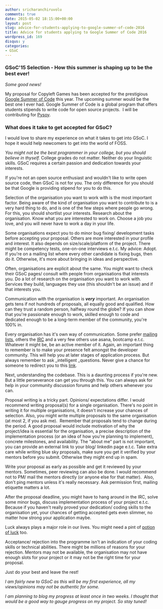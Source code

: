 ```yaml
---
author: sricharanchiruvolu
comments: true
date: 2015-05-02 18:15:00+00:00
layout: post
slug: advice-for-students-applying-to-google-summer-of-code-2016
title: Advice for students applying to Google Summer of Code 2016
wordpress_id: 169
disqus: y
categories:
- GSoC
---
```




### GSoC'15 Selection - How this summer is shaping up to be the best ever!

_Some good news!_

My proposal for Copyleft Games has been accepted for the prestigious [Google Summer of Code](https://www.google-melange.com/gsoc/homepage/google/gsoc2015) this year. The upcoming summer would be the best one I ever had. Google Summer of Code is a global program that offers students stipends to write code for open source projects.  I will be contributing for [Pysoy](http://pysoy.org/).



### What does it take to get accepted for GSoC?



I would love to share my experience on what it takes to get into GSoC. I hope it would help newcomers to get into the world of FOSS.


_You might not be the best programmer in your college, but you should believe in thyself._ College grades do not matter. Neither do your linguistic skills. GSoC requires a certain passion and dedication towards your interests.


If you're not an open source enthusiast and wouldn't like to write open source code, then GSoC is not for you. The only difference for you should be that Google is providing stipend for you to do this.



Selection of the organisation you want to work with is the most important factor. Being aware of the kind of organisation you want to contribute to is a very hard thing to do, and is one of the few steps where people go wrong. For this, you should shortlist your interests. Research about the organisation. Know what you are interested to work on. Choose a job you love, and you will never have to work a day in your life.


Some organisations expect you to do minor bug fixing/ development tasks before accepting your proposal. Others are more interested in your profile and interest. It also depends on size/scale/platform of the project. There might be competency tests, one-on-one interviews e.t.c. My advice: Adopt. If you're on a mailing list where every other candidate is fixing bugs, then do it. Otherwise, it's more about bringing in ideas and perspective.


Often, organisations are explicit about the same. You might want to check their GSoC pages/ consult with people from organisations that interests you. Do a lot of research on the organisation you want to work with. Services they build, languages they use (this shouldn't be an issue) and if that interests you.

Communication with the organisation is **_very_** important. An organisation gets tens if not hundreds of proposals, all equally good and qualified. How can they trust a random person, halfway round the globe? If you can show that you're passionate enough to work, skilled enough to code and dedicated enough to be a long-term member of the community, you're 100% in.


Every organisation has it's own way of communication. Some prefer [mailing lists](http://en.wikipedia.org/wiki/Mailing_list), others the [IRC](http://en.wikipedia.org/wiki/Internet_Relay_Chat) and a very few others use asana, bootcamp e.t.c. Whatever it might be, be an active member of it. Again, an important thing to remember is to make your presence felt amongst the developer community. This will help you at later stages of application process. But always remember to ask _intelligent _questions. Never give a chance for someone to redirect you to this [link](http://www.giyf.com/).

Next, understanding the codebase. This is a daunting process if you're new. But a little perseverance can get you through this. You can always ask for help in your community discussion forums and help others whenever you can.


Proposal writing is a tricky part. Opinions/ expectations differ. I would recommend writing proposal(s) for a single organisation. There's no point in writing it for multiple organisations, it doesn't increase your chances of selection. Also, you might write multiple proposals to the same organisation (at most 2, if you ask me).  Remember that proposals tend to change during the period. A good proposal would include motivation of why the project/idea is essential for the organisation, a precise description of the implementation process (or an idea of how you're planning to implement), concrete milestones, and availability. The "about me" part is not important, you can provide an external link to your blog/ linkedin page e.t.c. Take extra care while writing blue sky proposals, make sure you get it verified by your mentors before you submit. Otherwise they might end up in spam.


Write your proposal as early as possible and get it reviewed by your mentors. Sometimes, peer reviewing can also be done. I would recommend not to PM/ mail the mentors directly (or anyone else for that matter).  Also, don't ping mentors unless it's really necessary. Ask permission first, mailing etiquette matters a lot.


After the proposal deadline, you might have to hang around in the IRC, solve some minor bugs, discuss implementation process of your project e.t.c. Because if you haven't really proved your dedication/ coding skills to the organisation yet, your chances of getting accepted gets even slimmer, no matter how strong your application maybe.


Luck always plays a major role in our lives. You might need a pint of [potion of luck](http://wow.gamepedia.com/Potion_of_Luck) too.



Acceptance/ rejection into the programme isn't an indication of your coding skills or technical abilities. There might be millions of reasons for your rejection. Mentors may not be available, the organisation may not have enough slots for your project or it may not be the right time for your proposal.





Just do your best and leave the rest!

_I am fairly new to GSoC as this will be my first experience, all my views/opinions may not be authentic for some._

_I am planning to blog my progress at least once in two weeks. I thought that would be a good way to gauge progress on my project. So stay tuned!_


